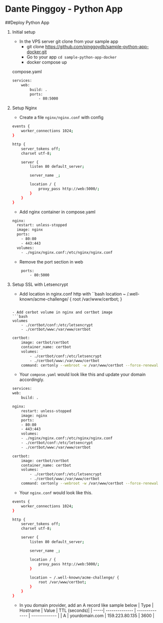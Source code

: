 # Dante Pinggoy - Python App

##Deploy Python App

1. Initial setup
    - In the VPS server git clone from your sample app
	    - git clone https://github.com/pinggoydb/sample-python-app-docker.git
	    - Go to your app `cd sample-python-app-docker`
	    - docker compose up
    
    compose.yaml
    ```bash
    services:
        web:
            build: .
            ports:
                - 80:5000
    ```

2. Setup Nginx
	- Create a file `nginx/nginx.conf` with config

    ```bash
    events {
        worker_connections 1024;
    }

    http {
        server_tokens off;
        charset utf-8;

        server {
            listen 80 default_server;

            server_name _;

            location / {
                proxy_pass http://web:5000/;
            }
        }
    }
    ```
	- Add nginx container in compose.yaml
    ```bash
	nginx:
	  restart: unless-stopped
	  image: nginx
	  ports:
	    - 80:80
	    - 443:443
	  volumes:
	    - ./nginx/nginx.conf:/etc/nginx/nginx.conf
    ```
	- Remove the port section in web
    ```bash
		ports:
			- 80:5000
    ```

3. Setup SSL with Letsencrypt
	- Add location in nginx.conf http with
	 ``bash
     location ~ /.well-known/acme-challenge/ {
          root /var/www/certbot;
      }
    ```

    - Add cerbot volume in nginx and certbot image
    ```bash
    volumes
        - ./certbot/conf:/etc/letsencrypt
        - ./certbot/www:/var/www/certbot
    ```
    ```bash
    certbot:   
        image: certbot/certbot
        container_name: certbot
        volumes:
            - ./certbot/conf:/etc/letsencrypt
            - ./certbot/www:/var/www/certbot
        command: certonly --webroot -w /var/www/certbot --force-renewal --email {email} -d {email} --agree-tos
    ```

    - Your `compose.yaml` would look like this and update your domain accordingly.

    ```bash
    services:
    web:
        build: .

    nginx:
        restart: unless-stopped
        image: nginx
        ports:
        - 80:80
        - 443:443
        volumes:
        - ./nginx/nginx.conf:/etc/nginx/nginx.conf
        - ./certbot/conf:/etc/letsencrypt
        - ./certbot/www:/var/www/certbot
    
    certbot:   
        image: certbot/certbot
        container_name: certbot
        volumes:
            - ./certbot/conf:/etc/letsencrypt
            - ./certbot/www:/var/www/certbot
        command: certonly --webroot -w /var/www/certbot --force-renewal --email {email} -d {domain} --agree-tos
    ```

    - Your `nginx.conf` would look like this.
    ```bash
    events {
        worker_connections 1024;
    }

    http {
        server_tokens off;
        charset utf-8;

        server {
            listen 80 default_server;

            server_name _;

            location / {
                proxy_pass http://web:5000/;
            }
            
            location ~ /.well-known/acme-challenge/ {
                root /var/www/certbot;
            }
        }
    }   
    ```

    - In you domain provider, add an A record like sample below
        | Type | Hostname       | Value          | 	TTL (seconds)|
        | -----| -------------- | -------------- | ------------- |
        | A    | yourdomain.com | 159.223.80.135 | 3600          |
        
